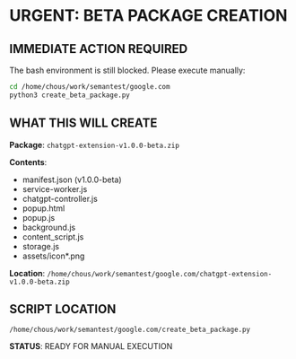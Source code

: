 # URGENT: BETA PACKAGE CREATION

## IMMEDIATE ACTION REQUIRED

The bash environment is still blocked. Please execute manually:

```bash
cd /home/chous/work/semantest/google.com
python3 create_beta_package.py
```

## WHAT THIS WILL CREATE

**Package**: `chatgpt-extension-v1.0.0-beta.zip`

**Contents**:
- manifest.json (v1.0.0-beta)
- service-worker.js
- chatgpt-controller.js  
- popup.html
- popup.js
- background.js
- content_script.js
- storage.js
- assets/icon*.png

**Location**: `/home/chous/work/semantest/google.com/chatgpt-extension-v1.0.0-beta.zip`

## SCRIPT LOCATION

`/home/chous/work/semantest/google.com/create_beta_package.py`

**STATUS**: READY FOR MANUAL EXECUTION